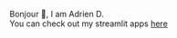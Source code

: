 Bonjour 👋, I am Adrien D.
<br /> You can check out my streamlit apps <a href='https://adrien.streamlit.app/'> here </a> 

<!---
AdrienDBe/AdrienDBe is a ✨ special ✨ repository because its `README.md` (this file) appears on your GitHub profile.
You can click the Preview link to take a look at your changes.
--->
